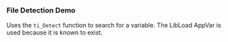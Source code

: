 ### File Detection Demo

Uses the `ti_Detect` function to search for a variable.
The LibLoad AppVar is used because it is known to exist.
